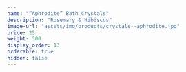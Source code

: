 ```yaml
---
name: "“Aphrodite” Bath Crystals"
description: "Rosemary & Hibiscus"
image-url: "assets/img/products/crystals--aphrodite.jpg"
price: 25
weight: 300
display_order: 13
orderable: true
hidden: false
---
```

